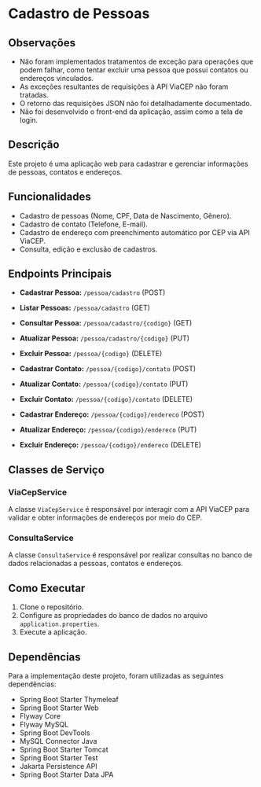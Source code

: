 # Cadastro de Pessoas

## Observações

- Não foram implementados tratamentos de exceção para operações que podem falhar, como tentar excluir uma pessoa que possui contatos ou endereços vinculados.
- As exceções resultantes de requisições à API ViaCEP não foram tratadas.
- O retorno das requisições JSON não foi detalhadamente documentado.
- Não foi desenvolvido o front-end da aplicação, assim como a tela de login.

## Descrição
Este projeto é uma aplicação web para cadastrar e gerenciar informações de pessoas, contatos e endereços.

## Funcionalidades
- Cadastro de pessoas (Nome, CPF, Data de Nascimento, Gênero).
- Cadastro de contato (Telefone, E-mail).
- Cadastro de endereço com preenchimento automático por CEP via API ViaCEP.
- Consulta, edição e exclusão de cadastros.

## Endpoints Principais

- **Cadastrar Pessoa:** `/pessoa/cadastro` (POST)
- **Listar Pessoas:** `/pessoa/cadastro` (GET)
- **Consultar Pessoa:** `/pessoa/cadastro/{codigo}` (GET)
- **Atualizar Pessoa:** `/pessoa/cadastro/{codigo}` (PUT)
- **Excluir Pessoa:** `/pessoa/{codigo}` (DELETE)

- **Cadastrar Contato:** `/pessoa/{codigo}/contato` (POST)
- **Atualizar Contato:** `/pessoa/{codigo}/contato` (PUT)
- **Excluir Contato:** `/pessoa/{codigo}/contato` (DELETE)

- **Cadastrar Endereço:** `/pessoa/{codigo}/endereco` (POST)
- **Atualizar Endereço:** `/pessoa/{codigo}/endereco` (PUT)
- **Excluir Endereço:** `/pessoa/{codigo}/endereco` (DELETE)

## Classes de Serviço

### ViaCepService

A classe `ViaCepService` é responsável por interagir com a API ViaCEP para validar e obter informações de endereços por meio do CEP.

### ConsultaService

A classe `ConsultaService` é responsável por realizar consultas no banco de dados relacionadas a pessoas, contatos e endereços.

## Como Executar

1. Clone o repositório.
2. Configure as propriedades do banco de dados no arquivo `application.properties`.
3. Execute a aplicação.

## Dependências

Para a implementação deste projeto, foram utilizadas as seguintes dependências:

- Spring Boot Starter Thymeleaf
- Spring Boot Starter Web
- Flyway Core
- Flyway MySQL
- Spring Boot DevTools
- MySQL Connector Java
- Spring Boot Starter Tomcat
- Spring Boot Starter Test
- Jakarta Persistence API
- Spring Boot Starter Data JPA
